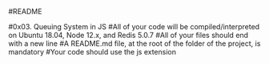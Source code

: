 #README

#0x03. Queuing System in JS
#All of your code will be compiled/interpreted on Ubuntu 18.04, Node 12.x, and Redis 5.0.7
#All of your files should end with a new line
#A README.md file, at the root of the folder of the project, is mandatory
#Your code should use the js extension
